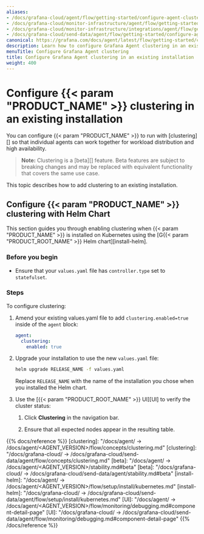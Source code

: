 ```yaml
---
aliases:
- /docs/grafana-cloud/agent/flow/getting-started/configure-agent-clustering/
- /docs/grafana-cloud/monitor-infrastructure/agent/flow/getting-started/configure-agent-clustering/
- /docs/grafana-cloud/monitor-infrastructure/integrations/agent/flow/getting-started/configure-agent-clustering/
- /docs/grafana-cloud/send-data/agent/flow/getting-started/configure-agent-clustering/
canonical: https://grafana.com/docs/agent/latest/flow/getting-started/configure-agent-clustering/
description: Learn how to configure Grafana Agent clustering in an existing installation
menuTitle: Configure Grafana Agent clustering
title: Configure Grafana Agent clustering in an existing installation
weight: 400
---
```


# Configure {{< param "PRODUCT_NAME" >}} clustering in an existing installation

You can configure {{< param "PRODUCT_NAME" >}} to run with [clustering][] so that
individual agents can work together for workload distribution and high
availability.


> **Note:** Clustering is a [beta][] feature. Beta features are subject to breaking changes and may be
> replaced with equivalent functionality that covers the same use case.

This topic describes how to add clustering to an existing installation.

## Configure {{< param "PRODUCT_NAME" >}} clustering with Helm Chart

This section guides you through enabling clustering when {{< param "PRODUCT_NAME" >}} is
installed on Kubernetes using the [G{{< param "PRODUCT_ROOT_NAME" >}} Helm chart][install-helm].

### Before you begin

- Ensure that your `values.yaml` file has `controller.type` set to
  `statefulset`.

### Steps

To configure clustering:

1. Amend your existing values.yaml file to add `clustering.enabled=true` inside
   of the `agent` block:

   ```yaml
   agent:
     clustering:
       enabled: true
   ```

1. Upgrade your installation to use the new `values.yaml` file:

   ```bash
   helm upgrade RELEASE_NAME -f values.yaml
   ```

   Replace `RELEASE_NAME` with the name of the installation you chose when you
   installed the Helm chart.

1. Use the [{{< param "PRODUCT_ROOT_NAME" >}} UI][UI] to verify the cluster status:

   1. Click **Clustering** in the navigation bar.

   2. Ensure that all expected nodes appear in the resulting table.

{{% docs/reference %}}
[clustering]: "/docs/agent/ -> /docs/agent/<AGENT_VERSION>/flow/concepts/clustering.md"
[clustering]: "/docs/grafana-cloud/ -> /docs/grafana-cloud/send-data/agent/flow/concepts/clustering.md"
[beta]: "/docs/agent/ -> /docs/agent/<AGENT_VERSION>/stability.md#beta"
[beta]: "/docs/grafana-cloud/ -> /docs/grafana-cloud/send-data/agent/stability.md#beta"
[install-helm]: "/docs/agent/ -> /docs/agent/<AGENT_VERSION>/flow/setup/install/kubernetes.md"
[install-helm]: "/docs/grafana-cloud/ -> /docs/grafana-cloud/send-data/agent/flow/setup/install/kubernetes.md"
[UI]: "/docs/agent/ -> /docs/agent/<AGENT_VERSION>/flow/monitoring/debugging.md#component-detail-page"
[UI]: "/docs/grafana-cloud/ -> /docs/grafana-cloud/send-data/agent/flow/monitoring/debugging.md#component-detail-page"
{{% /docs/reference %}}
